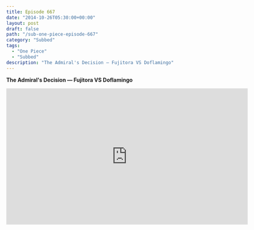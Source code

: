 ```yaml
---
title: Episode 667
date: "2014-10-26T05:30:00+00:00"
layout: post
draft: false
path: "/sub-one-piece-episode-667"
category: "Subbed"
tags:
  - "One Piece"
  - "Subbed"
description: "The Admiral's Decision — Fujitora VS Doflamingo"
---
```


**The Admiral's Decision — Fujitora VS Doflamingo**

<iframe width="640" height="360" src="https://www.rapidvideo.com/e/G6FRPG925W" frameborder="0" marginwidth=0 marginheight=0 scrolling=no allowfullscreen></iframe>

